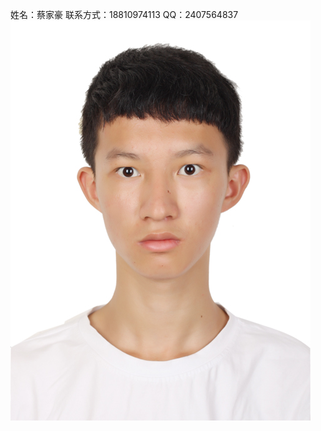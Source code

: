 姓名：蔡家豪 
联系方式：18810974113 
QQ：2407564837
![images](https://github.com/caijiahao2018/caijiahao/blob/master/20180918205706.jpg)

